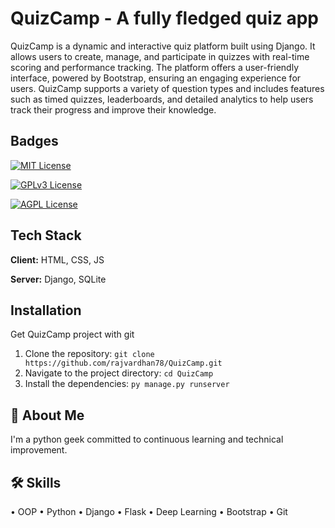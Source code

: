 
# QuizCamp - A fully fledged quiz app

QuizCamp is a dynamic and interactive quiz platform built using Django. It allows users to create, manage, and participate in quizzes with real-time scoring and performance tracking. The platform offers a user-friendly interface, powered by Bootstrap, ensuring an engaging experience for users. QuizCamp supports a variety of question types and includes features such as timed quizzes, leaderboards, and detailed analytics to help users track their progress and improve their knowledge.


## Badges


[![MIT License](https://img.shields.io/badge/License-MIT-green.svg)](https://choosealicense.com/licenses/mit/)

[![GPLv3 License](https://img.shields.io/badge/License-GPL%20v3-yellow.svg)](https://opensource.org/licenses/)

[![AGPL License](https://img.shields.io/badge/license-AGPL-blue.svg)](http://www.gnu.org/licenses/agpl-3.0)


## Tech Stack

**Client:** HTML, CSS, JS

**Server:** Django, SQLite

## Installation

Get QuizCamp project with git

1. Clone the repository: `git clone https://github.com/rajvardhan78/QuizCamp.git`
2. Navigate to the project directory: `cd QuizCamp`
3. Install the dependencies: `py manage.py runserver`
    
## 🚀 About Me
I'm a python geek committed to continuous learning and technical improvement.


## 🛠 Skills
• OOP • Python • Django • Flask • Deep Learning • Bootstrap • Git

